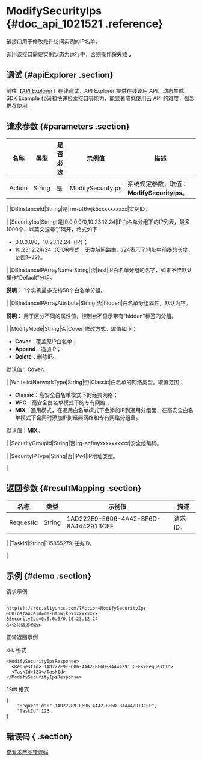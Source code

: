 # ModifySecurityIps {#doc_api_1021521 .reference}

该接口用于修改允许访问实例的IP名单。

调用该接口需要实例状态为运行中，否则操作将失败 **。**

## 调试 {#apiExplorer .section}

前往【[API Explorer](https://api.aliyun.com/#product=Rds&api=ModifySecurityIps)】在线调试，API Explorer 提供在线调用 API、动态生成 SDK Example 代码和快速检索接口等能力，能显著降低使用云 API 的难度，强烈推荐使用。

## 请求参数 {#parameters .section}

|名称|类型|是否必选|示例值|描述|
|--|--|----|---|--|
|Action|String|是|ModifySecurityIps|系统规定参数，取值：**ModifySecurityIps**。

 |
|DBInstanceId|String|是|rm-uf6wjk5xxxxxxxxxx|实例ID。

 |
|SecurityIps|String|是|0.0.0.0/0,10.23.12.24|IP白名单分组下的IP列表，最多1000个，以英文逗号“,”隔开，格式如下：

 -   0.0.0.0/0，10.23.12.24（IP）；
-   10.23.12.24/24（CIDR模式，无类域间路由，/24表示了地址中前缀的长度，范围1~32）。

 |
|DBInstanceIPArrayName|String|否|test|IP白名单分组的名字，如果不传默认操作“Default”分组。

 **说明：** 1个实例最多支持50个白名单分组。

 |
|DBInstanceIPArrayAttribute|String|否|hidden|白名单分组属性，默认为空。

 **说明：** 用于区分不同的属性值，控制台不显示带有“hidden”标签的分组。

 |
|ModifyMode|String|否|Cover|修改方式，取值如下：

 -   **Cover**：覆盖原IP白名单；
-   **Append**：追加IP；
-   **Delete**：删除IP。

 默认值：**Cover**。

 |
|WhitelistNetworkType|String|否|Classic|白名单的网络类型。取值范围：

 -   **Classic**：高安全白名单模式下的经典网络；
-   **VPC**：高安全白名单模式下的专有网络；
-   **MIX**：通用模式，在通用白名单模式下会添加IP到通用分组里，在高安全白名单模式下会同时添加IP到经典网络和专有网络分组里。

 默认值：**MIX**。

 |
|SecurityGroupId|String|否|rg-acfmyxxxxxxxxxx|安全组编码。

 |
|SecurityIPType|String|否|IPv4|IP地址类型。

 |

## 返回参数 {#resultMapping .section}

|名称|类型|示例值|描述|
|--|--|---|--|
|RequestId|String|1AD222E9-E606-4A42-BF6D-8A4442913CEF|请求ID。

 |
|TaskId|String|115855279|任务ID。

 |

## 示例 {#demo .section}

请求示例

``` {#request_demo}

http(s)://rds.aliyuncs.com/?Action=ModifySecurityIps
&DBInstanceId=rm-uf6wjk5xxxxxxxxxx
&SecurityIps=0.0.0.0/0,10.23.12.24
&<公共请求参数>

```

正常返回示例

`XML` 格式

``` {#xml_return_success_demo}
<ModifySecurityIpsResponse>
  <RequestId> 1AD222E9-E606-4A42-BF6D-8A4442913CEF</RequestId>
  <TaskId>123</TaskId>
</ModifySecurityIpsResponse>

```

`JSON` 格式

``` {#json_return_success_demo}
{
	"RequestId":" 1AD222E9-E606-4A42-BF6D-8A4442913CEF",
	"TaskId":123
}
```

## 错误码 { .section}

[查看本产品错误码](https://error-center.aliyun.com/status/product/Rds)

